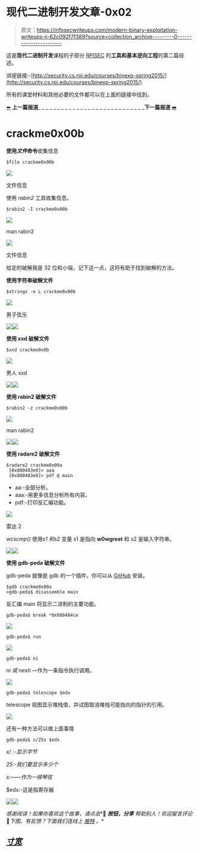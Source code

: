 # 现代二进制开发文章-0x02

> 原文：<https://infosecwriteups.com/modern-binary-exploitation-writeups-ii-62c092f7f389?source=collection_archive---------0----------------------->

这是**现代二进制开发**课程的子部分 [RPISEC](https://rpis.ec/) 的**工具和基本逆向工程**的第二篇综述。

讲座链接:-[http://security.cs.rpi.edu/courses/binexp-spring2015/](http://security.cs.rpi.edu/courses/binexp-spring2015/)

所有的课堂材料和其他必要的文件都可以在上面的链接中找到。

[⬅️](https://medium.com/bugbountywriteup/binary-exploitation-5fe810db3ed4) **上一篇报道**_ _ _ _ _ _ _ _ _ _ _ _ _ _ _ _ _ _ _ _ _ _ _ _ _ _ _ _**下一篇报道** [➡️](https://medium.com/bugbountywriteup/binary-writeup-0x03-9a9546711ef2)

# crackme0x00b

**使用*文件*命令**收集信息

```
$file crackme0x00b
```

![](img/d98711222dce92eefe5cb7bf20aa6246.png)

文件信息

使用 *rabin2* 工具收集信息。

```
$rabin2 -I crackme0x00b
```

![](img/e32bf88013a91fef2530df0f8803b097.png)

man rabin2

![](img/29e8ec956ae349a61fcdf7e8e1b8776f.png)

文件信息

给定的破解我是 32 位和小端，记下这一点，这将有助于找到破解的方法。

**使用字符串破解文件**

```
$strings -e L crackme0x00b
```

![](img/782b667e5158b1f6c26cc7ee963cf6ca.png)

男子弦乐

![](img/1c1204c156a3819b66a5a348e1d7c6cb.png)![](img/850b70c58d60e612390c4368c9c49365.png)

**使用 xxd 破解文件**

```
$xxd crackme0x0b
```

![](img/5b525865d8606c6a47b1a41e5127af83.png)

男人 xxd

![](img/dbdf39710c3b36b909735d21c43e150b.png)![](img/850b70c58d60e612390c4368c9c49365.png)

**使用 rabin2 破解文件**

```
$rabin2 -z crackme0x00b
```

![](img/20ec44360caf2b6acb8df5cc4d665d53.png)

man rabin2

![](img/f61b64cbf3db5e967c9d6bcbd252f97b.png)![](img/850b70c58d60e612390c4368c9c49365.png)

**使用 radare2 破解文件**

```
$radare2 crackme0x00a
 [0x080483e0]> aaa
 [0x080483e0]> pdf @ main
```

*   aa:-全部分析。
*   aaa:-用更多信息分析所有内容。
*   pdf:-打印反汇编功能。

![](img/3de079fafb3c5e49d87d18e0ac1dc221.png)

雷达 2

*wcscmp()* 使用*s1 和*s2 变量 s1 是指向 **w0wgreat** 和 s2 是输入字符串。

![](img/6bc6bc08ca176002a31798d8b0bf0ae0.png)![](img/850b70c58d60e612390c4368c9c49365.png)

**使用 gdb-peda 破解文件**

gdb-peda 就像是 gdb 的一个插件，你可以从 [GitHub](https://github.com/longld/peda) 安装。

```
$gdb crackme0x00a
>gdb-peda$ disassemble main
```

反汇编 main 将显示二进制的主要功能。

```
gdb-peda$ break *0x080484ce
```

![](img/d330c4164e1860ed46f0fa56d337ce1d.png)

```
gdb-peda$ run
```

![](img/f1e4b50e3d874118473ac40911a072f0.png)

```
gdb-peda$ ni
```

*ni 或 nexti* —作为一条指令执行调用。

![](img/c24e318a8adeaa2a58d4d7ababef78f7.png)

```
gdb-peda$ telescope $edx
```

telescope 视图显示堆栈值，并试图取消堆栈可能指向的指针的引用。

![](img/d88956b5e1741f83c18743f0de8a0d01.png)

还有一种方法可以做上面事情

```
gdb-peda$ x/25s $edx
```

*x/ :-显示字节*

*25:-我们要显示多少个*

*s:——作为一根琴弦*

$edx:-这是指寄存器

![](img/bcca23016a8bd9bd4d51193fb4750db2.png)![](img/850b70c58d60e612390c4368c9c49365.png)

*感谢阅读！如果你喜欢这个故事，请点击**👏 ***按钮，分享*** *帮助别人！欢迎留言评论*💬*下图。有反馈？下面我们连线上* [*推特*](https://twitter.com/yashanand155) *。**

## *[寸宽](https://twitter.com/yashanand155)*